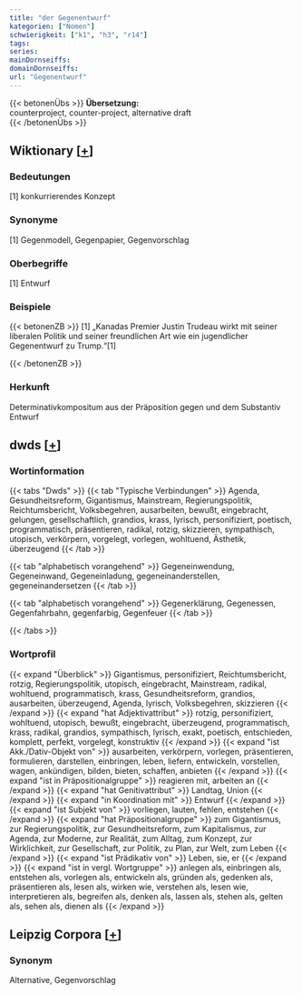 ```yaml
---
title: "der Gegenentwurf"
kategorien: ["Nomen"]
schwierigkeit: ["k1", "h3", "r14"]
tags:
series:
mainDornseiffs:
domainDornseiffs:
url: "Gegenentwurf"
---
```


{{< betonenÜbs >}}
**Übersetzung:**  
counterproject, counter-project, alternative draft  
{{< /betonenÜbs >}}

## Wiktionary [[+](https://de.wiktionary.org/wiki/Gegenentwurf)]

### Bedeutungen
[1] konkurrierendes Konzept  

### Synonyme
[1] Gegenmodell, Gegenpapier, Gegenvorschlag  

### Oberbegriffe
[1] Entwurf  

### Beispiele
{{< betonenZB >}}
[1] „Kanadas Premier Justin Trudeau wirkt mit seiner liberalen Politik und seiner freundlichen Art wie ein jugendlicher Gegenentwurf zu Trump.“[1]  

{{< /betonenZB >}}
### Herkunft
Determinativkompositum aus der Präposition gegen und dem Substantiv Entwurf  



## dwds [[+](https://www.dwds.de/wb/Gegenentwurf)]

### Wortinformation
{{< tabs "Dwds" >}}
{{< tab "Typische Verbindungen" >}}
Agenda, Gesundheitsreform, Gigantismus, Mainstream, Regierungspolitik, Reichtumsbericht, Volksbegehren, ausarbeiten, bewußt, eingebracht, gelungen, gesellschaftlich, grandios, krass, lyrisch, personifiziert, poetisch, programmatisch, präsentieren, radikal, rotzig, skizzieren, sympathisch, utopisch, verkörpern, vorgelegt, vorlegen, wohltuend, Ästhetik, überzeugend
{{< /tab >}}

{{< tab "alphabetisch vorangehend" >}}
Gegeneinwendung, Gegeneinwand, Gegeneinladung, gegeneinanderstellen, gegeneinandersetzen
{{< /tab >}}

{{< tab "alphabetisch vorangehend" >}}
Gegenerklärung, Gegenessen, Gegenfahrbahn, gegenfarbig, Gegenfeuer
{{< /tab >}}

{{< /tabs >}}

### Wortprofil
{{< expand "Überblick" >}} Gigantismus, personifiziert, Reichtumsbericht, rotzig, Regierungspolitik, utopisch, eingebracht, Mainstream, radikal, wohltuend, programmatisch, krass, Gesundheitsreform, grandios, ausarbeiten, überzeugend, Agenda, lyrisch, Volksbegehren, skizzieren {{< /expand >}}
{{< expand "hat Adjektivattribut" >}} rotzig, personifiziert, wohltuend, utopisch, bewußt, eingebracht, überzeugend, programmatisch, krass, radikal, grandios, sympathisch, lyrisch, exakt, poetisch, entschieden, komplett, perfekt, vorgelegt, konstruktiv {{< /expand >}}
{{< expand "ist Akk./Dativ-Objekt von" >}} ausarbeiten, verkörpern, vorlegen, präsentieren, formulieren, darstellen, einbringen, leben, liefern, entwickeln, vorstellen, wagen, ankündigen, bilden, bieten, schaffen, anbieten {{< /expand >}}
{{< expand "ist in Präpositionalgruppe" >}} reagieren mit, arbeiten an {{< /expand >}}
{{< expand "hat Genitivattribut" >}} Landtag, Union {{< /expand >}}
{{< expand "in Koordination mit" >}} Entwurf {{< /expand >}}
{{< expand "ist Subjekt von" >}} vorliegen, lauten, fehlen, entstehen {{< /expand >}}
{{< expand "hat Präpositionalgruppe" >}} zum Gigantismus, zur Regierungspolitik, zur Gesundheitsreform, zum Kapitalismus, zur Agenda, zur Moderne, zur Realität, zum Alltag, zum Konzept, zur Wirklichkeit, zur Gesellschaft, zur Politik, zu Plan, zur Welt, zum Leben {{< /expand >}}
{{< expand "ist Prädikativ von" >}} Leben, sie, er {{< /expand >}}
{{< expand "ist in vergl. Wortgruppe" >}} anlegen als, einbringen als, entstehen als, vorlegen als, entwickeln als, gründen als, gedenken als, präsentieren als, lesen als, wirken wie, verstehen als, lesen wie, interpretieren als, begreifen als, denken als, lassen als, stehen als, gelten als, sehen als, dienen als {{< /expand >}}

## Leipzig Corpora [[+](https://corpora.uni-leipzig.de/en/res?word=Gegenentwurf&corpusId=deu_newscrawl-public_2018)]


### Synonym
Alternative, Gegenvorschlag

